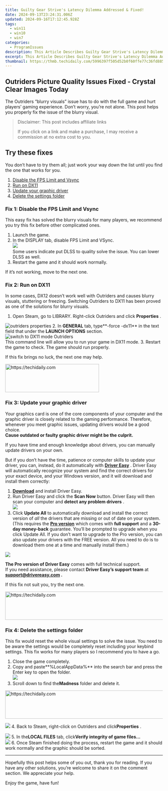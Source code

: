 ```yaml
---
title: Guilty Gear Strive's Latency Dilemma Addressed & Fixed!
date: 2024-09-13T23:24:31.006Z
updated: 2024-09-16T17:12:45.928Z
tags:
  - win11
  - win10
  - win7
categories:
  - ProgramIssues
description: This Article Describes Guilty Gear Strive's Latency Dilemma Addressed & Fixed!
excerpt: This Article Describes Guilty Gear Strive's Latency Dilemma Addressed & Fixed!
thumbnail: https://thmb.techidaily.com/5996397f505d52b0f60ffe77c36fd8859621590a57dd0707f44eeaa06c560dbc.jpg
---
```


## Outriders Picture Quality Issues Fixed - Crystal Clear Images Today

The Outriders “blurry visuals” issue has to do with the full game and hurt players’ gaming experience. Don’t worry, you’re not alone. This post helps you properly fix the issue of the blurry visual.

>  Disclaimer: This post includes affiliate links
>
>  If you click on a link and make a purchase, I may receive a commission at no extra cost to you.
>

## Try these fixes

 You don’t have to try them all; just work your way down the list until you find the one that works for you.

1. [Disable the FPS Limit and Vsync](https://tools.techidaily.com/drivereasy/download/)
2. [Run on DX11](https://tools.techidaily.com/drivereasy/download/)
3. [Update your graphic driver](https://tools.techidaily.com/drivereasy/download/)
4. [Delete the settings folder](https://tools.techidaily.com/drivereasy/download/)

### Fix 1: Disable the FPS Limit and Vsync

 This easy fix has solved the blurry visuals for many players, we recommend you try this fix before other complicated ones.

1. Launch the game.
2. In the DISPLAY tab, disable FPS Limit and VSync.  
![](https://images.drivereasy.com/wp-content/uploads/2021/04/2021-04-22_18-11-00.jpg)  
 Some users indicate put DLSS to quality solve the issue. You can lower DLSS as well.
3. Restart the game and it should work normally.

If it’s not working, move to the next one.

### Fix 2: Run on DX11

 In some cases, DX12 doesn’t work well with Outriders and causes blurry visuals, stuttering or freezing. Switching Outriders to DX11 has been proved as one of the solutions for blurry visuals.

1. Open Steam, go to LIBRARY. Right-click Outriders and click **Properties** .  

![outriders properties](https://images.drivereasy.com/wp-content/uploads/2021/04/outriders-Properties.png)
2. In **GENERAL**  tab, type**\-force -dx11** in the text field that under the **LAUNCH OPTIONS** section.![switch to DX11 mode Outriders](https://images.drivereasy.com/wp-content/uploads/2021/04/DX11.png)  
 This command line will allow you to run your game in DX11 mode.
3. Restart the game to check. The game should run properly.

If this fix brings no luck, the next one may help.

<!-- affiliate ads begin -->
<a href="https://aligracehair.sjv.io/c/5597632/2135399/19272" target="_top" id="2135399">
  <img src="//a.impactradius-go.com/display-ad/19272-2135399" border="0" alt="https://techidaily.com" width="300" height="90"/>
</a>
<img height="0" width="0" src="https://aligracehair.sjv.io/i/5597632/2135399/19272" style="position:absolute;visibility:hidden;" border="0" />
<!-- affiliate ads end -->

### Fix 3: Update your graphic driver

 Your graphics card is one of the core components of your computer and the graphic driver is closely related to the gaming performance. Therefore, whenever you meet graphic issues, updating drivers would be a good choice.  
**Cause outdated or faulty graphic driver might be the culprit.**

 If you have time and enough knowledge about drivers, you can manually update drivers on your own.

 But if you don’t have the time, patience or computer skills to update your driver, you can, instead, do it automatically with **[Driver Easy](https://tools.techidaily.com/drivereasy/download/)**  . Driver Easy will automatically recognize your system and find the correct drivers for your exact device, and your Windows version, and it will download and install them correctly:

1. **[Download](https://tools.techidaily.com/drivereasy/download/)**  and install Driver Easy.
2. Run Driver Easy and click the **Scan Now** button. Driver Easy will then scan your computer and **detect any problem drivers** .  
![](https://images.drivereasy.com/wp-content/uploads/2020/11/Scan-now-1.jpg)
3. Click **Update All** to automatically download and install the correct version of _all_ the drivers that are missing or out of date on your system. (This requires the **[Pro version](https://tools.techidaily.com/drivereasy/download/)**  which comes with **full support**  and a **30-day money-back**  guarantee. You’ll be prompted to upgrade when you click Update All. If you don’t want to upgrade to the Pro version, you can also update your drivers with the FREE version. All you need to do is to download them one at a time and manually install them.)  

![](https://images.drivereasy.com/wp-content/uploads/2021/04/update-driver-AMD.png)

**The Pro version of Driver Easy** comes with full technical support.  
 If you need assistance, please contact **Driver Easy’s support team** at **[support@drivereasy.com](https://tools.techidaily.com/drivereasy/download/) .**

If this fix not suit you, try the next one.

<!-- affiliate ads begin -->
<a href="https://appsumo.8odi.net/c/5597632/2123749/7443" target="_top" id="2123749">
  <img src="//a.impactradius-go.com/display-ad/7443-2123749" border="0" alt="https://techidaily.com" width="728" height="90"/>
</a>
<img height="0" width="0" src="https://appsumo.8odi.net/i/5597632/2123749/7443" style="position:absolute;visibility:hidden;" border="0" />
<!-- affiliate ads end -->

### Fix 4: Delete the settings folder

 This fix would reset the whole visual settings to solve the issue. You need to be aware the settings would be completely reset including your keybind settings. This fix works for many players so I recommend you to have a go.

1. Close the game completely.
2. Copy and paste**%LocalAppData%** into the search bar and press the Enter key to open the folder.  
![](https://images.drivereasy.com/wp-content/uploads/2021/04/2021-04-22_17-43-56.jpg)
3. Scroll down to find the**Madness** folder and delete it.  

<!-- affiliate ads begin -->
<a href="https://unicoeye.pxf.io/c/5597632/2134246/18498" target="_top" id="2134246">
  <img src="//a.impactradius-go.com/display-ad/18498-2134246" border="0" alt="https://techidaily.com" width="728" height="90"/>
</a>
<img height="0" width="0" src="https://unicoeye.pxf.io/i/5597632/2134246/18498" style="position:absolute;visibility:hidden;" border="0" />
<!-- affiliate ads end -->

![](https://images.drivereasy.com/wp-content/uploads/2021/04/2021-04-22_17-46-38.jpg)
4. Back to Steam, right-click on Outriders and click**Properties** .  

![](https://images.drivereasy.com/wp-content/uploads/2021/04/2021-04-22_17-50-40.jpg)
5. In the**LOCAL FILES** tab, click**Verify integrity of game files…**  
![](https://images.drivereasy.com/wp-content/uploads/2021/04/verify-game-files.jpg)
6. Once Steam finished doing the process, restart the game and it should work normally and the graphic should be sorted.

---

 Hopefully this post helps some of you out, thank you for reading. If you have any other solutions, you’re welcome to share it on the comment section. We appreciate your help.

Enjoy the game, have fun!

<ins class="adsbygoogle"
     style="display:block"
     data-ad-format="autorelaxed"
     data-ad-client="ca-pub-7571918770474297"
     data-ad-slot="1223367746"></ins>

<ins class="adsbygoogle"
     style="display:block"
     data-ad-client="ca-pub-7571918770474297"
     data-ad-slot="8358498916"
     data-ad-format="auto"
     data-full-width-responsive="true"></ins>



